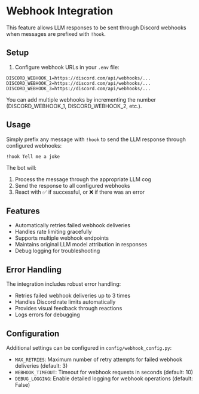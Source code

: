 # Webhook Integration

This feature allows LLM responses to be sent through Discord webhooks when messages are prefixed with `!hook`.

## Setup

1. Configure webhook URLs in your `.env` file:
```
DISCORD_WEBHOOK_1=https://discord.com/api/webhooks/...
DISCORD_WEBHOOK_2=https://discord.com/api/webhooks/...
DISCORD_WEBHOOK_3=https://discord.com/api/webhooks/...
```

You can add multiple webhooks by incrementing the number (DISCORD_WEBHOOK_1, DISCORD_WEBHOOK_2, etc.).

## Usage

Simply prefix any message with `!hook` to send the LLM response through configured webhooks:

```
!hook Tell me a joke
```

The bot will:
1. Process the message through the appropriate LLM cog
2. Send the response to all configured webhooks
3. React with ✅ if successful, or ❌ if there was an error

## Features

- Automatically retries failed webhook deliveries
- Handles rate limiting gracefully
- Supports multiple webhook endpoints
- Maintains original LLM model attribution in responses
- Debug logging for troubleshooting

## Error Handling

The integration includes robust error handling:
- Retries failed webhook deliveries up to 3 times
- Handles Discord rate limits automatically
- Provides visual feedback through reactions
- Logs errors for debugging

## Configuration

Additional settings can be configured in `config/webhook_config.py`:

- `MAX_RETRIES`: Maximum number of retry attempts for failed webhook deliveries (default: 3)
- `WEBHOOK_TIMEOUT`: Timeout for webhook requests in seconds (default: 10)
- `DEBUG_LOGGING`: Enable detailed logging for webhook operations (default: False)
